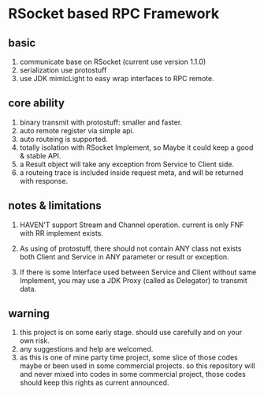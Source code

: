 # RSocket based RPC Framework

## basic

1. communicate base on RSocket (current use version 1.1.0)
2. serialization use protostuff
3. use JDK mimicLight to easy wrap interfaces to RPC remote.

## core ability

1. binary transmit with protostuff: smaller and faster.
2. auto remote register via simple api.
3. auto routeing is supported.
4. totally isolation with RSocket Implement, so Maybe it could keep a good & stable API.
5. a Result object will take any exception from Service to Client side.
6. a routeing trace is included inside request meta, and will be returned with response.

## notes & limitations

1. HAVEN'T support Stream and Channel operation. current is only FNF with RR implement exists.

2. As using of protostuff, there should not contain ANY class not exists both Client and Service in ANY parameter or
   result or exception.
3. If there is some Interface used between Service and Client without same Implement, you may use a JDK Proxy (called as
   Delegator) to transmit data.

## warning

1. this project is on some early stage. should use carefully and on your own risk.
2. any suggestions and help are welcomed.
3. as this is one of mine party time project, some slice of those codes maybe or been used in some commercial projects.
   so this repository will and never mixed into codes in some commercial project, those codes should keep this rights as
   current announced.